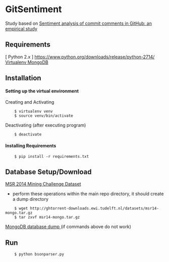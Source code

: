 # GitSentiment

Study based on [ Sentiment analysis of commit comments in GitHub: an empirical study ](https://dl.acm.org/citation.cfm?id=2597118)

## Requirements
[ Python 2.x ] https://www.python.org/downloads/release/python-2714/
[ Virtualenv ](https://virtualenv.pypa.io/en/stable/installation/)
[ MongoDB ](https://pypi.org/project/pymongo/)

## Installation
#### Setting up the virtual environment
Creating and Activating
```
    $ virtualenv venv
    $ source venv/bin/activate
```
Deactivating (after executing program)
```
    $ deactivate
```
#### Installing Requirements
```
    $ pip install -r requirements.txt
```

## Database Setup/Download
[ MSR 2014 Mining Challenge Dataset ](http://ghtorrent.org/msr14.html)
* perform these operations within the main repo directory, it should create a dump directory
```
    $ wget http://ghtorrent-downloads.ewi.tudelft.nl/datasets/msr14-mongo.tar.gz
    $ tar zxvf msr14-mongo.tar.gz
```
[ MongoDB database dump ](http://ghtorrent-downloads.ewi.tudelft.nl/datasets/msr14-mysql.gz) (if commands above do not work)

## Run
```
    $ python bsonparser.py
```
